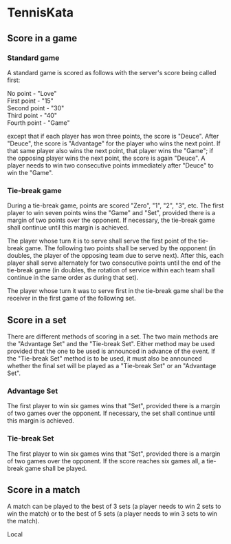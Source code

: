 # TennisKata

## Score in a game

### Standard game

A standard game is scored as follows with the server's score being called first:

No point - "Love"  
First point - "15"  
Second point - "30"  
Third point - "40"  
Fourth point - "Game"

except that if each player has won three points, the score is "Deuce".
After "Deuce", the score is "Advantage" for the player who wins the
next point. If that same player also wins the next point, that player
wins the "Game"; if the opposing player wins the next point, the score is
again "Deuce". A player needs to win two consecutive points
immediately after "Deuce" to win the "Game".

### Tie-break game

During a tie-break game, points are scored "Zero", "1", "2", "3", etc. The first
player to win seven points wins the "Game" and "Set", provided there is
a margin of two points over the opponent. If necessary, the tie-break game
shall continue until this margin is achieved.

The player whose turn it is to serve shall serve the first point of the tie-break
game. The following two points shall be served by the opponent (in
doubles, the player of the opposing team due to serve next). After this, each
player shall serve alternately for two consecutive points until the end of
the tie-break game (in doubles, the rotation of service within each team shall
continue in the same order as during that set).

The player whose turn it was to serve first in the tie-break game shall be
the receiver in the first game of the following set.

## Score in a set

There are different methods of scoring in a set. The two main methods are the
"Advantage Set" and the "Tie-break Set". Either method may be used provided that
the one to be used is announced in advance of the event. If the "Tie-break Set"
method is to be used, it must also be announced whether the final set will be played
as a "Tie-break Set" or an "Advantage Set".

### Advantage Set
The first player to win six games wins that "Set", provided there is a
margin of two games over the opponent. If necessary, the set shall continue
until this margin is achieved.

### Tie-break Set
The first player to win six games wins that "Set", provided there is a
margin of two games over the opponent. If the score reaches six games all,
a tie-break game shall be played.

## Score in a match

A match can be played to the best of 3 sets (a player needs to win 2 sets to win
the match) or to the best of 5 sets (a player needs to win 3 sets to win the
match).

Local
